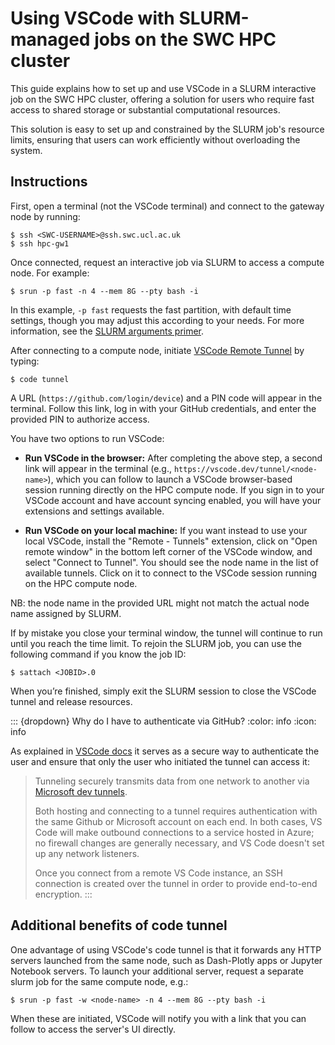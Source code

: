 # Using VSCode with SLURM-managed jobs on the SWC HPC cluster

This guide explains how to set up and use VSCode in a SLURM interactive job on the SWC HPC cluster, offering a solution for users who require fast access to shared storage or substantial computational resources.

This solution is easy to set up and constrained by the SLURM job's resource limits, ensuring that users can work efficiently without overloading the system.


## Instructions

First, open a terminal (not the VSCode terminal) and connect to the gateway node by running:

```{code-block} console
$ ssh <SWC-USERNAME>@ssh.swc.ucl.ac.uk
$ ssh hpc-gw1
```

Once connected, request an interactive job via SLURM to access a compute node. For example:

```{code-block} console
$ srun -p fast -n 4 --mem 8G --pty bash -i
```

In this example, `-p fast` requests the fast partition, with default time settings, though you may adjust this according to your needs. For more information, see the [SLURM arguments primer](https://howto.neuroinformatics.dev/programming/SLURM-arguments.html).

After connecting to a compute node, initiate [VSCode Remote Tunnel](https://code.visualstudio.com/docs/remote/tunnels) by typing:

```{code-block} console
$ code tunnel
```

A URL (`https://github.com/login/device`) and a PIN code will appear in the terminal.
Follow this link, log in with your GitHub credentials, and enter the provided PIN to authorize access.

You have two options to run VSCode:

-  **Run VSCode in the browser:**
    After completing the above step, a second link will appear in the terminal (e.g., `https://vscode.dev/tunnel/<node-name>`), which you can follow to launch a VSCode browser-based session running directly on the HPC compute node. If you sign in to your VSCode account and have account syncing enabled, you will have your extensions and settings available.

- **Run VSCode on your local machine:**
    If you want instead to use your local VSCode, install the "Remote - Tunnels" extension, click on "Open remote window" in the bottom left corner of the VSCode window, and select "Connect to Tunnel". You should see the node name in the list of available tunnels. Click on it to connect to the VSCode session running on the HPC compute node.

NB: the node name in the provided URL might not match the actual node name assigned by SLURM.

If by mistake you close your terminal window, the tunnel will continue to run until you reach the time limit. To rejoin the SLURM job, you can use the following command if you know the job ID:

```{code-block} console
$ sattach <JOBID>.0
```

When you’re finished, simply exit the SLURM session to close the VSCode tunnel and release resources.

::: {dropdown} Why do I have to authenticate via GitHub?
:color: info
:icon: info

As explained in [VSCode docs](https://code.visualstudio.com/docs/remote/tunnels) it serves as a secure way to authenticate the user and ensure that only the user who initiated the tunnel can access it:
> Tunneling securely transmits data from one network to another via [Microsoft dev tunnels](https://learn.microsoft.com/azure/developer/dev-tunnels/overview).
>
> Both hosting and connecting to a tunnel requires authentication with the same Github or Microsoft account on each end. In both cases, VS Code will make outbound connections to a service hosted in Azure; no firewall changes are generally necessary, and VS Code doesn't set up any network listeners.
>
>Once you connect from a remote VS Code instance, an SSH connection is created over the tunnel in order to provide end-to-end encryption.
:::

## Additional benefits of code tunnel

One advantage of using VSCode's code tunnel is that it forwards any HTTP servers launched from the same node, such as Dash-Plotly apps or Jupyter Notebook servers. To launch your additional server, request a separate slurm job for the same compute node, e.g.:

```{code-block} console
$ srun -p fast -w <node-name> -n 4 --mem 8G --pty bash -i
```
When these are initiated, VSCode will notify you with a link that you can follow to access the server's UI directly.

